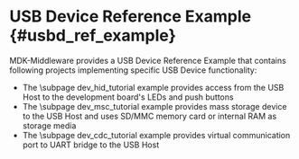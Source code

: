 # USB Device Reference Example {#usbd_ref_example}

MDK-Middleware provides a USB Device Reference Example that contains following projects implementing specific USB Device functionality:

 - The \subpage dev_hid_tutorial example provides access from the USB Host to the development board's LEDs and push buttons
 - The \subpage dev_msc_tutorial example provides mass storage device to the USB Host and uses SD/MMC memory card or internal RAM as storage media
 - The \subpage dev_cdc_tutorial example provides virtual communication port to UART bridge to the USB Host


